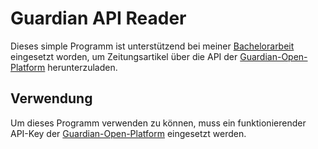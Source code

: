 # Guardian API Reader
Dieses simple Programm ist unterstützend bei meiner [Bachelorarbeit](https://github.com/Xianahru/guardian-article-categorization) eingesetzt worden, um Zeitungsartikel über die API der [Guardian-Open-Platform](https://open-platform.theguardian.com/access/) herunterzuladen.

## Verwendung
Um dieses Programm verwenden zu können, muss ein funktionierender API-Key der [Guardian-Open-Platform](https://open-platform.theguardian.com/access/) eingesetzt werden.